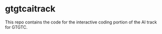 # gtgtcaitrack

This repo contains the code for the interactive coding portion of the AI track for GTGTC.
